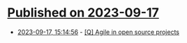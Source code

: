 # [Published on 2023-09-17](index.md)

* [2023-09-17, 15:14:56](https://lobste.rs/s/vhwjax/q_agile_open_source_projects) - [[Q] Agile in open source projects](https://lobste.rs/s/vhwjax/q_agile_open_source_projects)
